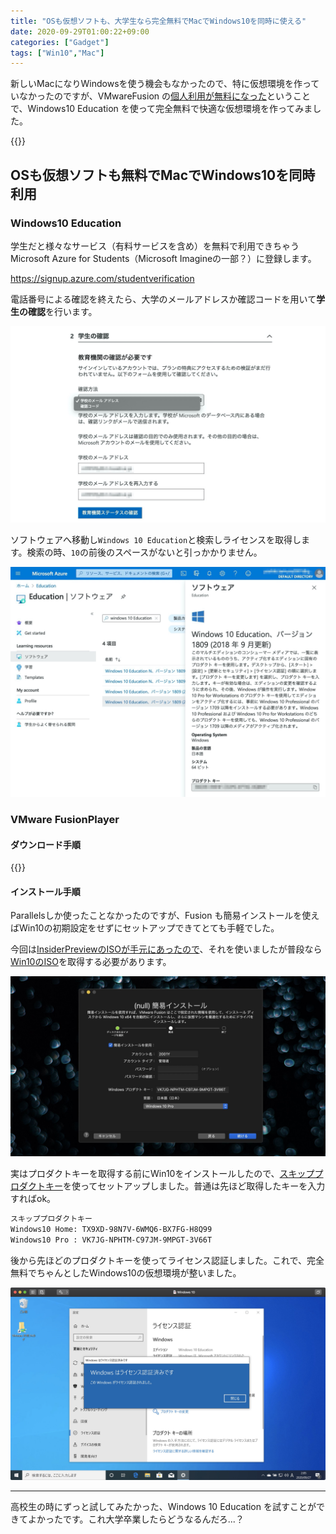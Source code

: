 ```yaml
---
title: "OSも仮想ソフトも、大学生なら完全無料でMacでWindows10を同時に使える"
date: 2020-09-29T01:00:22+09:00
categories: ["Gadget"]
tags: ["Win10","Mac"]
---
```


新しいMacになりWindowsを使う機会もなかったので、特に仮想環境を作っていなかったのですが、VMwareFusion の[個人利用が無料になった](https://2001y.me/blog/gadget/mac-vmwarefusion-player/)ということで、Windows10 Education を使って完全無料で快適な仮想環境を作ってみました。

{{<ad>}}

## OSも仮想ソフトも無料でMacでWindows10を同時利用

### Windows10 Education

学生だと様々なサービス（有料サービスを含め）を無料で利用できちゃう Microsoft Azure for Students（Microsoft Imagineの一部？）に登録します。

https://signup.azure.com/studentverification

電話番号による確認を終えたら、大学のメールアドレスか確認コードを用いて<b>学生の確認</b>を行います。

![](../../../images/mac-students-allfree-win10-2.jpg)

ソフトウェアへ移動し`Windows 10 Education`と検索しライセンスを取得します。検索の時、`10`の前後のスペースがないと引っかかりません。

![](../../../images/mac-students-allfree-win10-3.jpg)

### VMware FusionPlayer

#### ダウンロード手順

{{<blogcard url="https://2001y.me/blog/gadget/mac-vmwarefusion-player/">}}

#### インストール手順

Parallelsしか使ったことなかったのですが、Fusion も簡易インストールを使えばWin10の初期設定をせずにセットアップできてとても手軽でした。

今回は[InsiderPreviewのISOが手元にあったので](https://2001y.me/blog/gadget/get-win10insider/)、それを使いましたが普段なら[Win10のISO](https://www.microsoft.com/ja-jp/software-download/windows10ISO)を取得する必要があります。

![](../../../images/mac-students-allfree-win10-1.jpg)

実はプロダクトキーを取得する前にWin10をインストールしたので、[スキッププロダクトキー](https://answers.microsoft.com/ja-jp/insider/forum/insider_wintp-insider_install/windows-10-insider-preview/86173780-0ffc-4d68-b827-f041e29a2927)を使ってセットアップしました。普通は先ほど取得したキーを入力すればok。

```html
スキッププロダクトキー
Windows10 Home: TX9XD-98N7V-6WMQ6-BX7FG-H8Q99
Windows10 Pro : VK7JG-NPHTM-C97JM-9MPGT-3V66T
```

後から先ほどのプロダクトキーを使ってライセンス認証しました。これで、完全無料でちゃんとしたWindows10の仮想環境が整いました。

![](../../../images/mac-students-allfree-win10-4.jpg)

***

高校生の時にずっと試してみたかった、Windows 10 Education を試すことができてよかったです。これ大学卒業したらどうなるんだろ...？